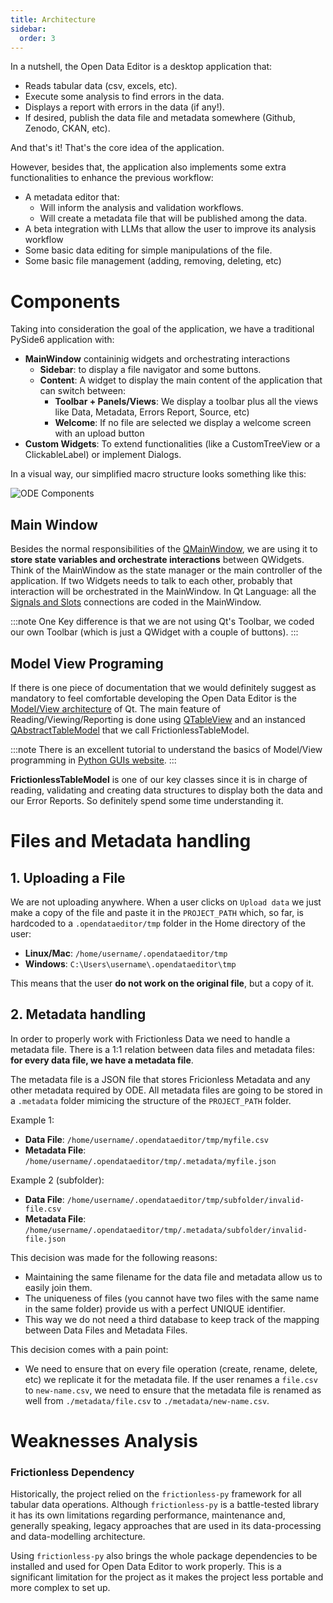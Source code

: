 ```yaml
---
title: Architecture
sidebar:
  order: 3
---
```


In a nutshell, the Open Data Editor is a desktop application that:

- Reads tabular data (csv, excels, etc).
- Execute some analysis to find errors in the data.
- Displays a report with errors in the data (if any!).
- If desired, publish the data file and metadata somewhere (Github, Zenodo, CKAN, etc).

And that's it! That's the core idea of the application.

However, besides that, the application also implements some extra functionalities to enhance the previous workflow:

- A metadata editor that:
  - Will inform the analysis and validation workflows.
  - Will create a metadata file that will be published among the data.
- A beta integration with LLMs that allow the user to improve its analysis workflow
- Some basic data editing for simple manipulations of the file.
- Some basic file management (adding, removing, deleting, etc)

# Components

Taking into consideration the goal of the application, we have a traditional PySide6 application with:

- **MainWindow** containinig widgets and orchestrating interactions
  - **Sidebar**: to display a file navigator and some buttons.
  - **Content**: A widget to display the main content of the application that can switch between:
    - **Toolbar + Panels/Views**: We display a toolbar plus all the views like Data, Metadata, Errors Report, Source, etc)
    - **Welcome**: If no file are selected we display a welcome screen with an upload button
- **Custom Widgets**: To extend functionalities (like a CustomTreeView or a ClickableLabel) or implement Dialogs.

In a visual way, our simplified macro structure looks something like this:

![ODE Components](./assets/ode-components.png)

## Main Window

Besides the normal responsibilities of the [QMainWindow](https://doc.qt.io/qtforpython-6/PySide6/QtWidgets/QMainWindow.html#detailed-description), we are using it to **store state variables and orchestrate interactions** between QWidgets. Think of the MainWindow as the state manager or the main controller of the application. If two Widgets needs to talk to each other, probably that interaction will be orchestrated in the MainWindow. In Qt Language: all the [Signals and Slots](https://doc.qt.io/qt-6/signalsandslots.html) connections are coded in the MainWindow.

:::note 
One Key difference is that we are not using Qt's Toolbar, we coded our own Toolbar (which is just a QWidget with a couple of buttons).
:::

## Model View Programing

If there is one piece of documentation that we would definitely suggest as mandatory to feel comfortable developing the Open Data Editor is the [Model/View architecture](https://doc.qt.io/qt-6/model-view-programming.html) of Qt. The main feature of Reading/Viewing/Reporting is done using [QTableView](https://doc.qt.io/qtforpython-6/PySide6/QtWidgets/QTableView.html#pyside6-qtwidgets-qtableview) and an instanced [QAbstractTableModel](https://doc.qt.io/qtforpython-6/PySide6/QtCore/QAbstractTableModel.html) that we call FrictionlessTableModel.

:::note
There is an excellent tutorial to understand the basics of Model/View programming in [Python GUIs website](https://www.pythonguis.com/tutorials/pyside6-qtableview-modelviews-numpy-pandas/).
:::

**FrictionlessTableModel** is one of our key classes since it is in charge of reading, validating and creating data structures to display both the data and our Error Reports. So definitely spend some time understanding it.


# Files and Metadata handling

## 1. Uploading a File

We are not uploading anywhere. When a user clicks on `Upload data` we just make a copy of the file and paste it in the `PROJECT_PATH` which, so far, is hardcoded to a `.opendataeditor/tmp` folder in the Home directory of the user:
 - **Linux/Mac**: `/home/username/.opendataeditor/tmp`
 - **Windows**: `C:\Users\username\.opendataeditor\tmp`

This means that the user **do not work on the original file**, but a copy of it.

## 2. Metadata handling

In order to properly work with Frictionless Data we need to handle a metadata file. There is a 1:1 relation between data files and metadata files: **for every data file, we have a metadata file**.

The metadata file is a JSON file that stores Fricionless Metadata and any other metadata required by ODE. All metadata files are going to be 
stored in a `.metadata` folder mimicing the structure of the `PROJECT_PATH` folder.

Example 1:
  - **Data File**: `/home/username/.opendataeditor/tmp/myfile.csv`
  - **Metadata File**: `/home/username/.opendataeditor/tmp/.metadata/myfile.json`

Example 2 (subfolder):
  - **Data File**: `/home/username/.opendataeditor/tmp/subfolder/invalid-file.csv`
  - **Metadata File**: `/home/username/.opendataeditor/tmp/.metadata/subfolder/invalid-file.json`

This decision was made for the following reasons:
 - Maintaining the same filename for the data file and metadata allow us to easily join them.
 - The uniqueness  of files (you cannot have two files with the same name in the same folder) provide us with a perfect UNIQUE identifier.
 - This way we do not need a third database to keep track of the mapping between Data Files and Metadata Files.

This decision comes with a pain point:
 - We need to ensure that on every file operation (create, rename, delete, etc) we replicate it for the metadata file. If the user renames a `file.csv` to `new-name.csv`, we need to ensure that the metadata file is renamed as well from `./metadata/file.csv` to `./metadata/new-name.csv`.

# Weaknesses Analysis

### Frictionless Dependency

Historically, the project relied on the `frictionless-py` framework for all tabular data operations. Although `frictionless-py` is a battle-tested library it has its own limitations regarding performance, maintenance and, generally speaking, legacy approaches that are used in its data-processing and data-modelling architecture. 

Using `frictionless-py` also brings the whole package dependencies to be installed and used for Open Data Editor to work properly. This is a significant limitation for the project as it makes the project less portable and more complex to set up. 

